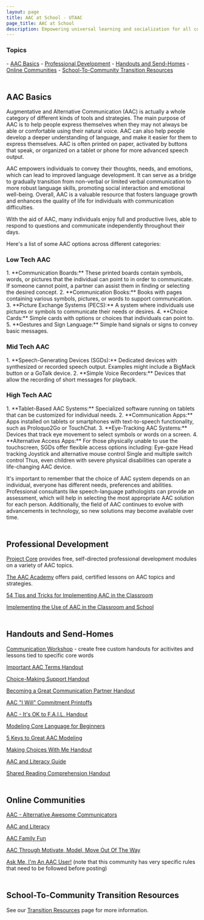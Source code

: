 ```yaml
---
layout: page
title: AAC at School - UTAAC
page_title: AAC at School
description: Empowering universal learning and socialization for all communicators
---
```

<h3>Topics</h3>
- <a href="#intro">AAC Basics</a>
- <a href="#learning">Professional Development</a>
- <a href="#handouts">Handouts and Send-Homes</a>
- <a href="#community">Online Communities</a>
- <a href="#transition">School-To-Community Transition Resources</a>

<a name="intro" style='margin-bottom: 50px; display: block; visibility: hidden;'></a>
<h2>AAC Basics</h2>

Augmentative and Alternative Communication (AAC) is actually
a whole category of different kinds of tools and strategies.
The main purpose of AAC is to help people express themselves
when they may not always be able or comfortable using their natural voice. AAC can also help people develop a deeper
understanding of language, and make it easier for them
to express themselves. AAC is often printed on paper, 
activated by buttons that speak, or organized on a tablet or
phone for more advanced speech output.

AAC empowers individuals to convey their thoughts, needs, and emotions, which can lead to improved language development. It can serve as a bridge to gradually transition from non-verbal or limited verbal communication to more robust language skills, promoting social interaction and emotional well-being. Overall, AAC is a valuable resource that fosters language growth and enhances the quality of life for individuals with communication difficulties.

With the aid of AAC, many individuals enjoy full and productive lives, able to respond to questions and communicate independently throughout their days.

Here's a list of some AAC options across different categories:

<h3>Low Tech AAC</h3>
1. **Communication Boards:** These printed boards contain symbols, words, or pictures that the individual can point to in order to communicate. If someone cannot point, a partner can assist them in finding or selecting the desired concept.
2. **Communication Books:** Books with pages containing various symbols, pictures, or words to support communication.
3. **Picture Exchange Systems (PECS):** A system where individuals use pictures or symbols to communicate their needs or desires.
4. **Choice Cards:** Simple cards with options or choices that individuals can point to.
5. **Gestures and Sign Language:** Simple hand signals or signs to convey basic messages.
<!-- 
  https://www.youtube.com/watch?v=z-w3AGUPMso
  https://app.mycoughdrop.com/example/core-60?ref=blog
  https://speechymusings.com/2020/01/14/where-to-find-free-core-vocabulary-low-tech-aac-boards/
  https://picseepal.com/
-->

<h3>Mid Tech AAC</h3>
1. **Speech-Generating Devices (SGDs):** Dedicated devices with synthesized or recorded speech output. Examples might include a BigMack button or a GoTalk device.
2. **Simple Voice Recorders:** Devices that allow the recording of short messages for playback.
<!--
  https://www.youtube.com/watch?v=Q5jY5JsXE84
  https://www.ablenetinc.com/bigmack/
  https://www.amazon.com/Ablenet-10002100-BIGmack-Communicator/dp/B0006IH7I4
  https://www.attainmentcompany.com/gotalk-9
  https://www.attainmentcompany.com/technology/gotalks
-->

<h3>High Tech AAC</h3>
1. **Tablet-Based AAC Systems:** Specialized software running on tablets that can be customized for individual needs.
2. **Communication Apps:** Apps installed on tablets or smartphones with text-to-speech functionality, such as Proloquo2Go or TouchChat.
3. **Eye-Tracking AAC Systems:** Devices that track eye movement to select symbols or words on a screen.
4. **Alternative Access Apps:** For those physically unable to use the touchscreen, SGDs offer flexible access options including:
Eye-gaze
Head tracking
Joystick and alternative mouse control
Single and multiple switch control
Thus, even children with severe physical disabilities can operate a life-changing AAC device.
<!--
  https://www.youtube.com/watch?v=TSlGz7g9LIs
  https://www.coughdrop.com/
  https://www.assistiveware.com/products/proloquo
  https://speakforyourself.org/
  https://touchchatapp.com/
  https://lampwflapp.com/
  https://www.cboard.io/
-->

It's important to remember that the choice of AAC system depends on an individual, everyone has different needs, preferences and abilities. Professional consultants like speech-language pathologists can provide an assessment, which will help in selecting the most appropriate AAC solution for each person. Additionally, the field of AAC continues to evolve with advancements in technology, so new solutions may become available over time.

<a name="learning" style='margin-bottom: 50px; display: block; visibility: hidden;'></a>
<h2>Professional Development</h2>

<a href="https://www.project-core.com/professional-development-modules/">Project Core</a> provides free, self-directed professional development modules on a variety of AAC topics.

<a href="https://www.theaacacademy.org/home">The AAC Academy</a> offers paid, certified lessons on AAC topics and strategies.

<a href="https://www.naperville203.org/cms/lib/IL01904881/Centricity/Domain/89/Top-tips-for-implementing-AAC.pdf">54 Tips and Tricks for Implementing AAC in the Classroom</a>

<a href="https://www.youtube.com/watch?v=Z_B08uFddbw">Implementing the Use of AAC in the Classroom and School</a>

<a name="handouts" style='margin-bottom: 50px; display: block; visibility: hidden;'></a>
<h2>Handouts and Send-Homes</h2>

<a href="https://www.coreworkshop.org">Communication Workshop</a> - create free custom handouts for acitivites and lessons tied to specific core words

<a href="https://www.dropbox.com/s/9kjpncfr4gfhpi5/AAC%20Definitions.pdf?dl=0">Important AAC Terms Handout</a>

<a href="https://www.dropbox.com/scl/fi/pjjf603yjwbjgrf6zrffy/Choice-Making.pdf?rlkey=ahx4v9z8ai4jvw0ntgtrisobo&dl=0">Choice-Making Support Handout</a>

<a href="https://www.dropbox.com/scl/fi/1zjsmspzvdjgwnokhvue1/communicationpartnerimg-1.PDF?rlkey=751nehchx9rlvdjs0ufsjg57q&dl=0">Becoming a Great Communication Partner Handout</a>

<a href="https://www.dropbox.com/scl/fi/udmlnv4xj0l7uw3682m06/Copy-of-miniAACflipbook.pdf?rlkey=6wew9ud7snc637sqz5fussef2&dl=0">AAC "I Will" Commitment Printoffs</a>

<a href="https://www.dropbox.com/scl/fi/z4r2vmsg8but57g6dg6ez/FAILposter-1.PDF?rlkey=f90cqazku49estjketds9yhvh&dl=0">AAC - It's OK to F.A.I.L. Handout</a>

<a href="https://www.dropbox.com/scl/fi/0d8abb0uutc07t9n7pm9i/model-core-langauge.pdf?rlkey=u2zietiejdoju67fxp4r8xwnf&dl=0">Modeling Core Language for Beginners</a>

<a href="https://www.dropbox.com/scl/fi/zs6e2gf19fiqqbxlcnxsc/modelingposterpdf.PDF?rlkey=iss0gmva32gdr1585ao4ud5j9&dl=0">5 Keys to Great AAC Modeling</a>

<a href="https://www.dropbox.com/scl/fi/yek4bfiaexiuz635edhhx/Making-Choices-With-Me.pdf?rlkey=e6i1tf8i6kxt6javgbanocs7s&dl=0">Making Choices With Me Handout</a>

<a href="https://www.dropbox.com/scl/fi/qj7hdfk56nmokdi14lhmo/Literacy-Guide.pdf?rlkey=868faax5q57frk4rlvac99jzu&dl=0">AAC and Literacy Guide</a>

<a href="https://www.dropbox.com/scl/fi/i4uj99b9nhvxjmhm7iw3a/Shared-Reading.pdf?rlkey=9q0kagvfwg3p2enyueh37nly2&dl=0">Shared Reading Comprehension Handout</a>

<a name="community" style='margin-bottom: 50px; display: block; visibility: hidden;'></a>
<h2>Online Communities</h2>

<a href="https://www.facebook.com/groups/873436332667973/?ref=group_browse">AAC - Alternative Awesome Communicators</a>

<a href="https://www.facebook.com/groups/280995758986033/?ref=group_browse">AAC and Literacy</a>

<a href="https://www.facebook.com/AACFamilyFun/">AAC Family Fun</a>

<a href="https://www.facebook.com/groups/AACthruMMM/">AAC Through Motivate, Model, Move Out Of The Way</a>

<a href="https://www.facebook.com/groups/456220758119314/?multi_permalinks=729918680749519&notif_id=1578395446925023&notif_t=group_highlights">Ask Me, I'm An AAC User!</a> (note that this community has very specific rules that need to be followed before posting)

<a name="transition" style='margin-bottom: 50px; display: block; visibility: hidden;'></a>
<h2>School-To-Community Transition Resources</h2>

See our <a href="/transition">Transition Resources</a> page for more information.

<!--

PERSONA 7
One of my students has an AAC device, but I’m not sure how to get started with it in my classroom
PERSONA 8
I’m a teacher/SLP and need help training my staff how to support devices in the classroom
Staff training links
Continuing Education resources

-->





<!--
https://www.youtube.com/watch?v=C87ZtqOSjls
-->
